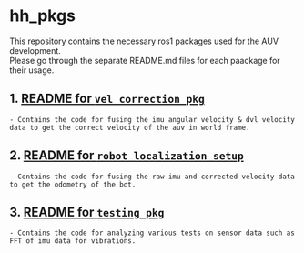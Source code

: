 # hh_pkgs
This repository contains the necessary ros1 packages used for the AUV development.      
Please go through the separate README.md files for each paackage for their usage.

## 1. [README for `vel_correction_pkg`](vel_correction_pkg/README1.md)     
    - Contains the code for fusing the imu angular velocity & dvl velocity data to get the correct velocity of the auv in world frame.     

## 2. [README for `robot_localization_setup`](robot_localization_setup/README2.md)       
    - Contains the code for fusing the raw imu and corrected velocity data to get the odometry of the bot.      

## 3. [README for `testing_pkg`](testing_pkg/README3.md)      
    - Contains the code for analyzing various tests on sensor data such as FFT of imu data for vibrations.